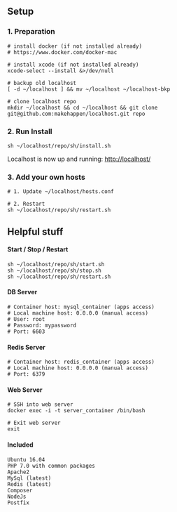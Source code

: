 ## Setup

### 1. Preparation
    # install docker (if not installed already)
    # https://www.docker.com/docker-mac
         
    # install xcode (if not installed already)
    xcode-select --install &>/dev/null
     
    # backup old localhost
    [ -d ~/localhost ] && mv ~/localhost ~/localhost-bkp
     
    # clone localhost repo
    mkdir ~/localhost && cd ~/localhost && git clone git@github.com:makehappen/localhost.git repo

### 2. Run Install
    sh ~/localhost/repo/sh/install.sh

Localhost is now up and running: [http://localhost/](http://localhost/)

### 3. Add your own hosts
    # 1. Update ~/localhost/hosts.conf
    
    # 2. Restart
    sh ~/localhost/repo/sh/restart.sh

## Helpful stuff

#### Start / Stop / Restart
    sh ~/localhost/repo/sh/start.sh
    sh ~/localhost/repo/sh/stop.sh
    sh ~/localhost/repo/sh/restart.sh

#### DB Server
    # Container host: mysql_container (apps access)
    # Local machine host: 0.0.0.0 (manual access)
    # User: root
    # Password: mypassword
    # Port: 6603

#### Redis Server
    # Container host: redis_container (apps access)
    # Local machine host: 0.0.0.0 (manual access)
    # Port: 6379

#### Web Server
    # SSH into web server
    docker exec -i -t server_container /bin/bash

    # Exit web server
    exit
    
#### Included

    Ubuntu 16.04
    PHP 7.0 with common packages
    Apache2
    MySql (latest)
    Redis (latest)
    Composer
    NodeJs
    Postfix
    
    